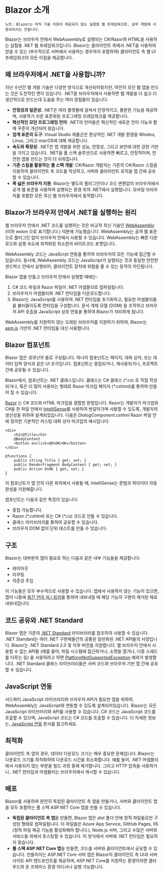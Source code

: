 # Blazor 소개

`노트: Blazor는 아직 기술 지원이 제공되지 않는 실험용 웹 프레임워크로, 실무 개발에 사용되어서는 안됩니다.`

Blazor는 브라우저 안에서 WebAssembly로 실행되는 C\#/Razor와 HTML을 사용하는 실험용 .NET 웹 프레임워크입니다. Blazor는 클라이언트 측에서 .NET을 사용하여 얻을 수 있는 \(부수적으로 서버에서 사용하는 경우까지 포함하여\) 클라이언트 측 웹 UI 프레임워크의 모든 이점을 제공합니다.

## 왜 브라우저에서 .NET을 사용합니까?  <a id="why-use-net-in-the-browser"></a>

지난 수년간 웹 개발 기술은 다양한 방식으로 개선되어왔지만, 여전히 모던 웹 앱을 만드는 것은 도전적인 면이 있습니다. .NET을 브라우저에서 사용하면 웹 개발을 더 쉽고 더 생산적으로 만드는데 도움을 주는 여러 장점들이 있습니다:

* **안정성과 일관성**: .NET은 여러 플랫폼에 걸쳐서 안정적이고, 풍분한 기능을 제공하며, 사용하기 쉬운 표준화된 프로그래밍 프레임워크를 제공합니다.
* **혁신적인 모던 프로그래밍 언어**: .NET의 언어들은 혁신적인 새로운 언어 기능과 함께 꾸준히 개선되어 왔습니다.
* **업계 표준의 도구**: Visual Studio 제품군은 환상적인 .NET 개발 환경을 Windos, Linux, 그리고 macOS에 대해 제공합니다.
* **속도와 확장성**: .NET은 앱 개발을 위한 성능, 안정성, 그리고 보안에 대한 강한 기반을 가지고 있습니다. .NET을 풀 스택 솔루션으로 사용하면 빠르고, 안정적이며, 안전한 앱을 만드는 것이 더 쉬워집니다.
* **기존 스킬을 활용하는 풀 스택 개발**: C\#/Razor 개발자는 기존의 C\#/Razor 스킬을 이용하여 클라이언트 측 코드를 작성하고, 서버와 클라이언트 로직을 앱 간에 공유할 수 있습니다.
* **폭 넓은 브라우저 지원**: Blazor는 별도의 플러그인이나 코드 변환없이 브라우저에서 공개 웹 표준을 사용하여 실행되는 환경 위의 .NET에서 실행됩니다. 모바일 브라우저를 포함한 모든 최신 웹 브라우저에서 동작합니다.

## Blazor가 브라우저 안에서 .NET을 실행하는 원리  <a id="how-blazor-runs-net-in-the-browser"></a>

웹 브라우저 안에서 .NET 코드를 실행하는 것은 비교적 최신 기술인 [WebAssembly](http://webassembly.org/) \(이하 _wasm_ 으로 표기합니다.\) 덕분에 가능했습니다. WebAssembly는 공개 웹 표준으로 플러그인 없이 브라우저 안에서 사용할 수 있습니다. WebAssembly는 빠른 다운로드와 실행 속도에 최적화된 최소한의 바이트코드 포맷입니다.

WebAssembly 코드는 JavaScrpt 연동을 통하여 브라우저의 모든 기능에 접근할 수 있습니다. 동시에, WebAssembly 코드는 JavaScript가 실행되는 것과 동일한 안전한 샌드박스 안에서 실행되어, 클라이언트 장치에 위협을 줄 수 있는 동작이 차단됩니다.

Blazor 앱을 만들고 브라우저 안에서 실행할 때에는:

1. C\# 코드 파일과 Razor 파일이 .NET 어셈블리로 컴파일됩니다.
2. 브라우저가 어셈블리와 .NET 런타임을 다운로드합니다.
3. Blazor는 JavaScript를 사용하여 .NET 런타임을 초기화하고, 필요한 어셈블리들을 불러들이도록 런타임을 구성합니다. 문서 개체 모델 \(DOM\) 을 조작하고 브라우저 API 호출을 JavaScript 상호 연동을 통하여 Blazor가 처리하게 됩니다.

WebAssembly를 지원하지 않는 오래된 브라우저를 지원하기 위하여, Blazor는 [asm.js](https://wikipedia.org/wiki/Asm.js) 기반의 .NET 런타임을 대신 사용합니다.

## Blazor 컴포넌트  <a id="blazor-components"></a>

Blazor 앱은 _컴포넌트_ 들로 구성됩니다. 하나의 컴포넌트는 페이지, 대화 상자, 또는 데이터 입력 양식과 같은 UI 조각입니다. 컴포넌트는 중첩되거나, 재사용되거나, 프로젝트 간에 공유될 수 있습니다.

Blazor에서, 컴포넌트는 .NET 클래스입니다. 클래스는 C\# 클래스 \(_\*.cs_\) 로 직접 작성되거나, 혹은 더 많이 사용되는 형태로 Razor 마크업 페이지 \(_\*.cshtml_\)를 통하여 만들어 질 수 있습니다.

[Razor](https://docs.microsoft.com/aspnet/core/mvc/views/razor) 는 C\# 코드와 HTML 마크업을 결합한 문법입니다. Razor는 개발자가 마크업와 C\#을 한 파일 안에서 [IntelliSense](https://docs.microsoft.com/visualstudio/ide/using-intellisense)를 사용하여 번갈아가며 사용할 수 있도록, 개발자의 생산성을 위하여 설계되었습니다. 다음은 _DialogComponent.cshtml_ Razor 파일 안에 정의한 기본적인 커스텀 대화 상자 마크업의 예시입니다:

```text
<div>
    <h2>@Title</h2>
    @BodyContent
    <button onclick=@OnOK>OK</button>
</div>

@functions {
    public string Title { get; set; }
    public RenderFragment BodyContent { get; set; }
    public Action OnOK { get; set; }
}
```

이 컴포넌트가 앱 안의 다른 위치에서 사용될 때, IntelliSense는 문법과 파라미터 자동 완성을 지원해줍니다.

컴포넌트는 다음과 같은 특징이 있습니다:

* 중첩 가능합니다.
* Razor \(_\*.cshtml_\) 또는 C\# \(_\*.cs_\) 코드로 만들 수 있습니다.
* 클래스 라이브러리를 통하여 공유할 수 있습니다.
* 브라우저 DOM 없이 단위 테스트를 만들 수 있습니다.

## 구조  <a id="infrastructure"></a>

Blazor는 대부분의 앱이 필요로 하는 다음과 같은 내부 기능들을 제공합니다:

* 레이아웃
* 라우팅
* 의존성 주입

이 기능들은 모두 부수적으로 사용할 수 있습니다. 앱에서 사용하지 않는 기능이 있으면, 앱이 나중에 [중간 언어 \(IL\) 링커](https://blazor.net/docs/host-and-deploy/configure-linker.html)를 통하여 내보내질 때 해당 기능의 구현이 제거된 채로 내보내집니다.

## 코드 공유와 .NET Standard  <a id="code-sharing-and-net-standard"></a>

Blazor 앱은 기존의 [.NET Standard](https://docs.microsoft.com/dotnet/standard/net-standard) 라이브러리를 참조하여 사용할 수 있습니다. .NET Standard는 여러 .NET 구현체들간의 공통된 일반화된 .NET API들의 사양입니다. Blazor는 .NET Standard 2.0 및 이후 버전을 지원합니다. 웹 브라우저 안에서 사용할 수 없는 API들 \(예를 들어, 파일 시스템에 접근하거나, 소켓을 열거나, 다중 스레드를 다루는 등\) 을 사용하려고 하면 [PlatformNotSupportedException](https://docs.microsoft.com/dotnet/api/system.platformnotsupportedexception) 예외가 발생합니다. .NET Standard 클래스 라이브러리들은 서버 코드와 브라우저 기반 앱 간에 공유할 수 있습니다.

## JavaScript 연동  <a id="javascript-interop"></a>

서드파티 JavaScript 라이브러리와 브라우저 API가 필요한 앱을 위하여, WebAssembly는 JavaScript와 연동할 수 있도록 설계되어있습니다. Blazor는 모든 JavaScript 라이브러리와 API를 사용할 수 있습니다. C\# 코드는 JavaScript 코드를 호출할 수 있으며, JavaScript 코드는 C\# 코드를 호출할 수 있습니다. 더 자세한 정보는, [JavaScript 연동](javascript-interop.md) 문서를 참고하세요.

## 최적화  <a id="optimization"></a>

클라이언트 측 앱의 경우, 데이터 다운로드 크기는 매우 중요한 문제입니다. Blazor는 다운로드 크기를 최적화하여 다운로드 시간을 최소화합니다. 예를 들어, .NET 어셈블리에서 사용되지 않는 부분을 빌드 과정 중에 제거합니다. 그리고 HTTP 압축을 사용하거나, .NET 런타임과 어셈블리는 브라우저에서 캐시할 수 있습니다.

## 배포  <a id="deployment"></a>

Blazor를 사용하여 완전히 독립된 클라이언트 측 앱을 만들거나, 서버와 클라이언트 앱을 모두 포함하는 풀 스택 ASP.NET Core 앱을 만들 수 있습니다.

* **독립된 클라이언트 측 앱**을 만들면, Blazor 앱은 _dist_ 폴더 안에 정적 파일들로만 구성된 형태로 컴파일됩니다. 이 파일들은 Azure App Service, GitHub Pages, IIS \(정적 파일 제공 기능을 활성화해야 합니다.\), Node.js 서버, 그리고 수많은 서버와 서비스들 위에서 호스팅할 수 있습니다. 이 방식에서 서버에 .NET 런타임은 필요하지 않습니다.
* **풀 스택 ASP.NET Core 앱**을 만들면, 코드를 서버와 클라이언트에서 공유할 수 있습니다. 만들어지는 ASP.NET Core 서버 앱은 Blazor의 클라이언트 측 UI과 서버 사이트 API 엔드포인트를 제공하며, ASP.NET Core를 지원하는 환경이라면 클라우드와 온 프레미스 환경 어디서나 실행 가능합니다.

